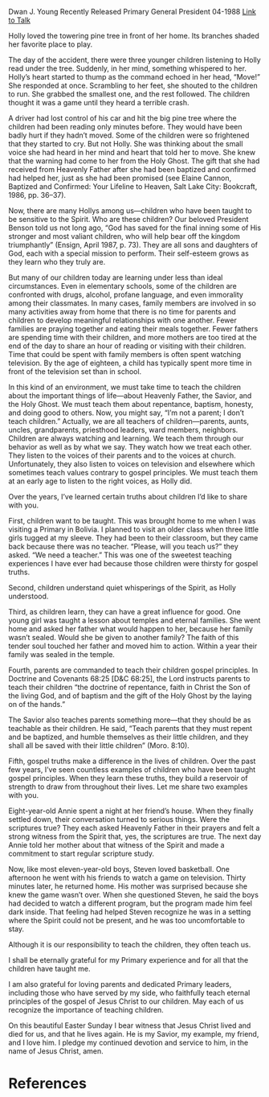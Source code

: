 Dwan J. Young
Recently Released Primary General President
04-1988
[Link to Talk](https://www.churchofjesuschrist.org/study/general-conference/1988/04/teach-children-the-gospel?lang=eng)

Holly loved the towering pine tree in front of her home. Its branches shaded her favorite place to play.

The day of the accident, there were three younger children listening to Holly read under the tree. Suddenly, in her mind, something whispered to her. Holly’s heart started to thump as the command echoed in her head, “Move!” She responded at once. Scrambling to her feet, she shouted to the children to run. She grabbed the smallest one, and the rest followed. The children thought it was a game until they heard a terrible crash.

A driver had lost control of his car and hit the big pine tree where the children had been reading only minutes before. They would have been badly hurt if they hadn’t moved. Some of the children were so frightened that they started to cry. But not Holly. She was thinking about the small voice she had heard in her mind and heart that told her to move. She knew that the warning had come to her from the Holy Ghost. The gift that she had received from Heavenly Father after she had been baptized and confirmed had helped her, just as she had been promised (see Elaine Cannon, Baptized and Confirmed: Your Lifeline to Heaven, Salt Lake City: Bookcraft, 1986, pp. 36–37).

Now, there are many Hollys among us—children who have been taught to be sensitive to the Spirit. Who are these children? Our beloved President Benson told us not long ago, “God has saved for the final inning some of His stronger and most valiant children, who will help bear off the kingdom triumphantly” (Ensign, April 1987, p. 73). They are all sons and daughters of God, each with a special mission to perform. Their self-esteem grows as they learn who they truly are.

But many of our children today are learning under less than ideal circumstances. Even in elementary schools, some of the children are confronted with drugs, alcohol, profane language, and even immorality among their classmates. In many cases, family members are involved in so many activities away from home that there is no time for parents and children to develop meaningful relationships with one another. Fewer families are praying together and eating their meals together. Fewer fathers are spending time with their children, and more mothers are too tired at the end of the day to share an hour of reading or visiting with their children. Time that could be spent with family members is often spent watching television. By the age of eighteen, a child has typically spent more time in front of the television set than in school.

In this kind of an environment, we must take time to teach the children about the important things of life—about Heavenly Father, the Savior, and the Holy Ghost. We must teach them about repentance, baptism, honesty, and doing good to others. Now, you might say, “I’m not a parent; I don’t teach children.” Actually, we are all teachers of children—parents, aunts, uncles, grandparents, priesthood leaders, ward members, neighbors. Children are always watching and learning. We teach them through our behavior as well as by what we say. They watch how we treat each other. They listen to the voices of their parents and to the voices at church. Unfortunately, they also listen to voices on television and elsewhere which sometimes teach values contrary to gospel principles. We must teach them at an early age to listen to the right voices, as Holly did.

Over the years, I’ve learned certain truths about children I’d like to share with you.

First, children want to be taught. This was brought home to me when I was visiting a Primary in Bolivia. I planned to visit an older class when three little girls tugged at my sleeve. They had been to their classroom, but they came back because there was no teacher. “Please, will you teach us?” they asked. “We need a teacher.” This was one of the sweetest teaching experiences I have ever had because those children were thirsty for gospel truths.

Second, children understand quiet whisperings of the Spirit, as Holly understood.

Third, as children learn, they can have a great influence for good. One young girl was taught a lesson about temples and eternal families. She went home and asked her father what would happen to her, because her family wasn’t sealed. Would she be given to another family? The faith of this tender soul touched her father and moved him to action. Within a year their family was sealed in the temple.

Fourth, parents are commanded to teach their children gospel principles. In Doctrine and Covenants 68:25 [D&C 68:25], the Lord instructs parents to teach their children “the doctrine of repentance, faith in Christ the Son of the living God, and of baptism and the gift of the Holy Ghost by the laying on of the hands.”

The Savior also teaches parents something more—that they should be as teachable as their children. He said, “Teach parents that they must repent and be baptized, and humble themselves as their little children, and they shall all be saved with their little children” (Moro. 8:10).

Fifth, gospel truths make a difference in the lives of children. Over the past few years, I’ve seen countless examples of children who have been taught gospel principles. When they learn these truths, they build a reservoir of strength to draw from throughout their lives. Let me share two examples with you.

Eight-year-old Annie spent a night at her friend’s house. When they finally settled down, their conversation turned to serious things. Were the scriptures true? They each asked Heavenly Father in their prayers and felt a strong witness from the Spirit that, yes, the scriptures are true. The next day Annie told her mother about that witness of the Spirit and made a commitment to start regular scripture study.

Now, like most eleven-year-old boys, Steven loved basketball. One afternoon he went with his friends to watch a game on television. Thirty minutes later, he returned home. His mother was surprised because she knew the game wasn’t over. When she questioned Steven, he said the boys had decided to watch a different program, but the program made him feel dark inside. That feeling had helped Steven recognize he was in a setting where the Spirit could not be present, and he was too uncomfortable to stay.

Although it is our responsibility to teach the children, they often teach us.

I shall be eternally grateful for my Primary experience and for all that the children have taught me.

I am also grateful for loving parents and dedicated Primary leaders, including those who have served by my side, who faithfully teach eternal principles of the gospel of Jesus Christ to our children. May each of us recognize the importance of teaching children.

On this beautiful Easter Sunday I bear witness that Jesus Christ lived and died for us, and that he lives again. He is my Savior, my example, my friend, and I love him. I pledge my continued devotion and service to him, in the name of Jesus Christ, amen.

# References
